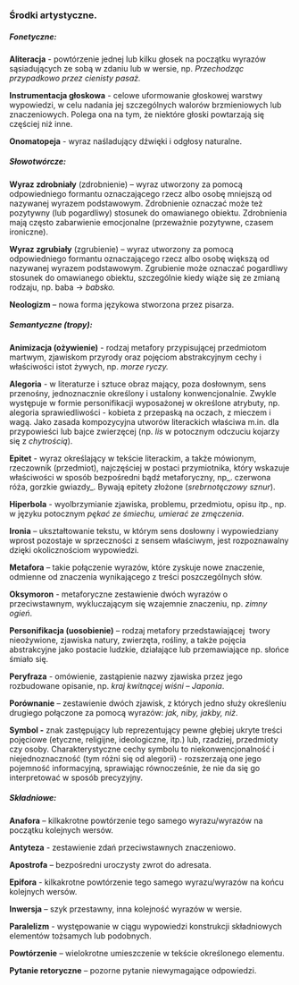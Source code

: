 ### **Środki artystyczne.**

##### **Fonetyczne:**

 **Aliteracja** - powtórzenie jednej lub kilku głosek na początku wyrazów sąsiadujących ze sobą w zdaniu lub w wersie, np. _Przechodząc przypadkowo przez cienisty pasaż._

**Instrumentacja głoskowa** - celowe uformowanie głoskowej warstwy wypowiedzi, w celu nadania jej szczególnych walorów brzmieniowych lub znaczeniowych. Polega ona na tym, że niektóre głoski powtarzają się częściej niż inne.

**Onomatopeja** - wyraz naśladujący dźwięki i odgłosy naturalne.

##### **Słowotwórcze:**

**Wyraz zdrobniały** (zdrobnienie) – wyraz utworzony za pomocą odpowiedniego formantu oznaczającego rzecz albo osobę mniejszą od nazywanej wyrazem podstawowym. Zdrobnienie oznaczać może też pozytywny (lub pogardliwy) stosunek do omawianego obiektu. Zdrobnienia mają często zabarwienie emocjonalne (przeważnie pozytywne, czasem ironiczne).

**Wyraz zgrubiały** (zgrubienie) – wyraz utworzony za pomocą odpowiedniego formantu oznaczającego rzecz albo osobę większą od nazywanej wyrazem podstawowym. Zgrubienie może oznaczać pogardliwy stosunek do omawianego obiektu, szczególnie kiedy wiąże się ze zmianą rodzaju, np. baba → _babsko._

**Neologizm** – nowa forma językowa stworzona przez pisarza.

##### **Semantyczne (tropy):**

**Animizacja (ożywienie)** - rodzaj metafory przypisującej przedmiotom martwym, zjawiskom przyrody oraz pojęciom abstrakcyjnym cechy i właściwości istot żywych, np. _morze ryczy._

**Alegoria** - w literaturze i sztuce obraz mający, poza dosłownym, sens przenośny, jednoznacznie określony i ustalony konwencjonalnie. Zwykle występuje w formie personifikacji wyposażonej w określone atrybuty, np. alegoria sprawiedliwości - kobieta z przepaską na oczach, z mieczem i wagą. Jako zasada kompozycyjna utworów literackich właściwa m.in. dla przypowieści lub bajce zwierzęcej (np. _lis_ w potocznym odczuciu kojarzy się z _chytrością_).

**Epitet** - wyraz określający w tekście literackim, a także mówionym, rzeczownik (przedmiot), najczęściej w postaci przymiotnika, który wskazuje właściwości w sposób bezpośredni bądź metaforyczny, np_. czerwona róża, gorzkie gwiazdy_. Bywają epitety złożone (_srebrnotęczowy_ _sznur_).

**Hiperbola** - wyolbrzymianie zjawiska, problemu, przedmiotu, opisu itp., np. w języku potocznym _pękać ze śmiechu, umierać ze zmęczenia_.

**Ironia** – ukształtowanie tekstu, w którym sens dosłowny i wypowiedziany wprost pozostaje w sprzeczności z sensem właściwym, jest rozpoznawalny dzięki okolicznościom wypowiedzi.

**Metafora** – takie połączenie wyrazów, które zyskuje nowe znaczenie, odmienne od znaczenia wynikającego z treści poszczególnych słów.

**Oksymoron** - metaforyczne zestawienie dwóch wyrazów o przeciwstawnym, wykluczającym się wzajemnie znaczeniu, np. _zimny ogień_.

**Personifikacja (uosobienie)** – rodzaj metafory przedstawiającej  twory nieożywione, zjawiska natury, zwierzęta, rośliny, a także pojęcia abstrakcyjne jako postacie ludzkie, działające lub przemawiające np. słońce śmiało się.  

**Peryfraza** - omówienie, zastąpienie nazwy zjawiska przez jego rozbudowane opisanie, np. _kraj kwitnącej wiśni – Japonia_.

**Porównanie** – zestawienie dwóch zjawisk, z których jedno służy określeniu drugiego połączone za pomocą wyrazów: _jak, niby, jakby, niż_.

**Symbol -** znak zastępujący lub reprezentujący pewne głębiej ukryte treści pojęciowe (etyczne, religijne, ideologiczne, itp.) lub, rzadziej, przedmioty czy osoby. Charakterystyczne cechy symbolu to niekonwencjonalność i niejednoznaczność (tym różni się od alegorii) - rozszerzają one jego pojemność informacyjną, sprawiając równocześnie, że nie da się go interpretować w sposób precyzyjny.

##### **Składniowe:**

**Anafora** – kilkakrotne powtórzenie tego samego wyrazu/wyrazów na początku kolejnych wersów.

**Antyteza** - zestawienie zdań przeciwstawnych znaczeniowo.

**Apostrofa** – bezpośredni uroczysty zwrot do adresata.

**Epifora** - kilkakrotne powtórzenie tego samego wyrazu/wyrazów na końcu kolejnych wersów.

**Inwersja** – szyk przestawny, inna kolejność wyrazów w wersie.

**Paralelizm** - występowanie w ciągu wypowiedzi konstrukcji składniowych elementów tożsamych lub podobnych. 

**Powtórzenie** – wielokrotne umieszczenie w tekście określonego elementu.

**Pytanie retoryczne** – pozorne pytanie niewymagające odpowiedzi.